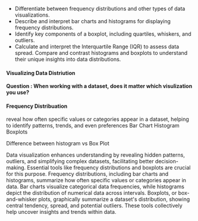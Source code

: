 

- Differentiate between frequency distributions and other types of data visualizations.
- Describe and interpret bar charts and histograms for displaying frequency distributions.
- Identify key components of a boxplot, including quartiles, whiskers, and outliers.
- Calculate and interpret the Interquartile Range (IQR) to assess data spread.
Compare and contrast histograms and boxplots to understand their unique insights into data distributions.


#### Visualizing Data Distriution

**Question : When working with a dataset, does it matter which visulization you use?**



#### Frequency Distribuation 
reveal how often specific values or categories appear in a dataset, helping to identify patterns, trends, and even preferences
Bar Chart
Histogram
Boxplots



Difference between histogram vs Box Plot

Data visualization enhances understanding by revealing hidden patterns, outliers, and simplifying complex datasets, facilitating better decision-making. Essential tools like frequency distributions and boxplots are crucial for this purpose. Frequency distributions, including bar charts and histograms, summarize how often specific values or categories appear in data. Bar charts visualize categorical data frequencies, while histograms depict the distribution of numerical data across intervals. Boxplots, or box-and-whisker plots, graphically summarize a dataset's distribution, showing central tendency, spread, and potential outliers. These tools collectively help uncover insights and trends within data.